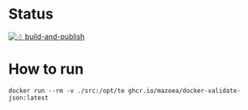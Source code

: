 # Status

[![☃ build-and-publish](https://github.com/mazoea/docker-validate-json/actions/workflows/ci.yml/badge.svg?branch=latest)](https://github.com/mazoea/docker-validate-json/actions/workflows/ci.yml)

# How to run

```
docker run --rm -v ./src:/opt/te ghcr.io/mazoea/docker-validate-json:latest
```
